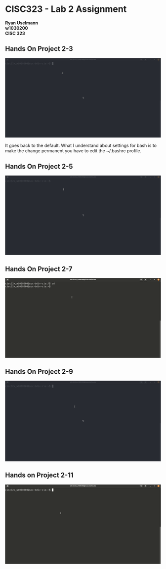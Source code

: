 # CISC323 - Lab 2 Assignment

**Ryan Uselmann**<br>
**w1030200**<br>
**CISC 323**




## Hands On Project 2-3
![Hands on Lab 2-3](lab-media/Project-2-3.gif)

It goes back to the default. What I understand about settings for bash is to make the change permanent you have to edit the ~/.bashrc profile.


## Hands On Project 2-5
![Hands on Lab 2-3](lab-media/Project-2-5.gif)



## Hands On Project 2-7
![Hands on Lab 2-3](lab-media/Project-2-7.gif)



## Hands On Project 2-9
![Hands on Lab 2-3](lab-media/Project-2-9.gif)



## Hands on Project 2-11
![Hands on Lab 2-3](lab-media/Project-2-11.gif)
